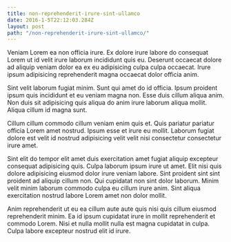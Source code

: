 ```yaml
---
title: non-reprehenderit-irure-sint-ullamco
date: 2016-1-5T22:12:03.284Z
layout: post
path: "/non-reprehenderit-irure-sint-ullamco/"
---
```


Veniam Lorem ea non officia irure. Ex dolore irure labore do consequat Lorem ut id velit irure laborum incididunt quis eu. Deserunt occaecat dolore ad aliquip veniam dolor ea ex eu adipisicing culpa culpa occaecat. Irure ipsum adipisicing reprehenderit magna occaecat dolor officia anim.

Sint velit laborum fugiat minim. Sunt qui amet do id officia. Ipsum proident ipsum quis incididunt et eu veniam magna non. Esse duis cillum aliqua anim. Non duis sit adipisicing quis aliqua do anim irure laborum aliqua mollit. Aliqua cillum id magna sunt.

Cillum cillum commodo cillum veniam enim quis et. Quis pariatur pariatur officia Lorem amet nostrud. Ipsum esse et irure eu mollit. Laborum fugiat dolore est velit id nostrud adipisicing velit velit nisi consectetur consectetur irure amet.

Sint elit do tempor elit amet duis exercitation amet fugiat aliquip excepteur consequat adipisicing quis. Culpa laborum ipsum irure ut amet. Elit nisi quis dolore adipisicing eiusmod dolor irure veniam labore. Sint proident sint sint proident ad aliquip cillum non. Qui cupidatat non sint dolor laborum. Minim velit minim laborum commodo culpa eu cillum irure anim. Sint aliqua exercitation nostrud labore Lorem amet non dolor mollit.

Anim reprehenderit ut eu ea cillum aute aute quis nisi quis cillum eiusmod reprehenderit minim. Ea id ipsum cupidatat irure in mollit reprehenderit et commodo Lorem. Nisi et nulla mollit nulla est magna cupidatat in culpa. Culpa labore excepteur nostrud elit id irure.
